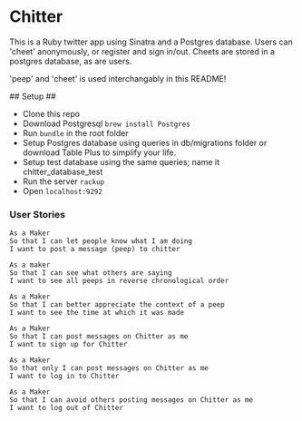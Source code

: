 # Chitter #

This is a Ruby twitter app using Sinatra and a Postgres database. Users can 'cheet' anonymously, or register and sign in/out. Cheets are stored in a postgres database, as are users.

'peep' and 'cheet' is used interchangably in this README!

## Setup ##

- Clone this repo
- Download Postgresql ``` brew install Postgres ```
- Run ``` bundle ``` in the root folder
- Setup Postgres database using queries in db/migrations folder or download Table Plus to simplify your life.
- Setup test database using the same queries; name it chitter_database_test
- Run the server ``` rackup ```
- Open ``` localhost:9292 ```

### User Stories ###

```
As a Maker
So that I can let people know what I am doing
I want to post a message (peep) to chitter

As a maker
So that I can see what others are saying
I want to see all peeps in reverse chronological order

As a Maker
So that I can better appreciate the context of a peep
I want to see the time at which it was made

As a Maker
So that I can post messages on Chitter as me
I want to sign up for Chitter

As a Maker
So that only I can post messages on Chitter as me
I want to log in to Chitter

As a Maker
So that I can avoid others posting messages on Chitter as me
I want to log out of Chitter
```

